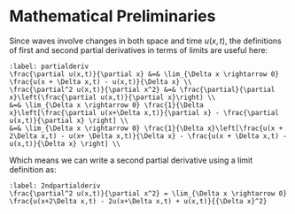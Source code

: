 # Mathematical Preliminaries

Since waves involve changes in both space and time $u(x,\,t)$, the definitions of first and second partial derivatives in terms of limits
are useful here:

```{math}
:label: partialderiv
\frac{\partial u(x,t)}{\partial x} &=& \lim_{\Delta x \rightarrow 0} \frac{u(x + \Delta x,t) - u(x,t)}{\Delta x} \\
\frac{\partial^2 u(x,t)}{\partial x^2} &=& \frac{\partial}{\partial x}\left(\frac{\partial u(x,t)}{\partial x}\right) \\
&=& \lim_{\Delta x \rightarrow 0} \frac{1}{\Delta x}\left[\frac{\partial u(x+\Delta x,t)}{\partial x} - \frac{\partial u(x,t)}{\partial x} \right] \\
&=& \lim_{\Delta x \rightarrow 0} \frac{1}{\Delta x}\left[\frac{u(x + 2\Delta x,t) - u(x+ \Delta x,t)}{\Delta x} - \frac{u(x + \Delta x,t) - u(x,t)}{\Delta x} \right] \\
```
Which means we can write a second partial derivative using a limit definition as:
```{math}
:label: 2ndpartialderiv
\frac{\partial^2 u(x,t)}{\partial x^2} = \lim_{\Delta x \rightarrow 0} \frac{u(x+2\Delta x,t) - 2u(x+\Delta x,t) + u(x,t)}{{\Delta x}^2} 
```